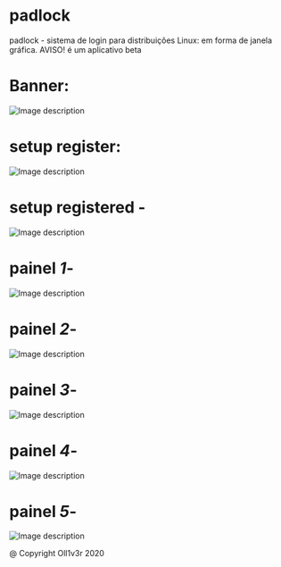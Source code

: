 # padlock
padlock - sistema de login para distribuiçôes Linux: em forma de janela gráfica. AVISO! é um aplicativo beta

# Banner:
![Image description](https://github.com/Oll1v3r/padlock/blob/master/src/media/logo.png)

# setup register:
![Image description](https://github.com/Oll1v3r/padlock/blob/master/src/media/setupRegister.png)

# setup registered -

![Image description](https://github.com/Oll1v3r/padlock/blob/master/src/media/setupRegistered.png)

# painel *1*-

![Image description](https://github.com/Oll1v3r/padlock/blob/master/src/media/painel-1.png)

# painel *2*-

![Image description](https://github.com/Oll1v3r/padlock/blob/master/src/media/painel-2.png)

# painel *3*-

![Image description](https://github.com/Oll1v3r/padlock/blob/master/src/media/painel-3.png)

# painel *4*-

![Image description](https://github.com/Oll1v3r/padlock/blob/master/src/media/painel-4.png)

# painel *5*-

![Image description](https://github.com/Oll1v3r/padlock/blob/master/src/media/painel-5.png)

@ Copyright Oll1v3r 2020
